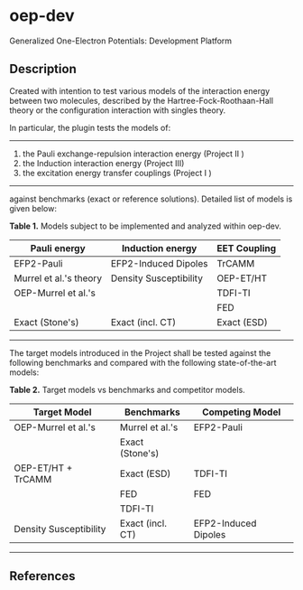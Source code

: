 oep-dev
=======

Generalized One-Electron Potentials: Development Platform

Description
-----------

Created with intention to test various models of the interaction energy 
between two molecules, described by the Hartree-Fock-Roothaan-Hall theory 
or the configuration interaction with singles theory. 

In particular, the plugin tests the models of:

*******
  1. the Pauli exchange-repulsion interaction energy    (Project II ) 
  2. the Induction interaction energy                   (Project III)
  3. the excitation energy transfer couplings           (Project I  )
*******

against benchmarks (exact or reference solutions). Detailed list of models 
is given below:

**Table 1.** Models subject to be implemented and analyzed within oep-dev.

 | Pauli energy             | Induction energy         | EET Coupling         |
 |--------------------------|--------------------------|----------------------|
 | EFP2-Pauli               | EFP2-Induced Dipoles     | TrCAMM               |
 | Murrel et al.'s theory   | Density Susceptibility   | OEP-ET/HT            |
 | OEP-Murrel et al.'s      |                          | TDFI-TI              |
 |                          |                          | FED                  |
 | Exact (Stone's)          | Exact (incl. CT)         | Exact (ESD)          |

******

The target models introduced in the Project shall be tested against the
following benchmarks and compared with the following state-of-the-art models:

**Table 2.** Target models vs benchmarks and competitor models.

| Target Model             | Benchmarks               | Competing Model      |
|--------------------------|--------------------------|----------------------|
| OEP-Murrel et al.'s      | Murrel et al.'s          | EFP2-Pauli           |
|                          | Exact (Stone's)          |                      |
| OEP-ET/HT + TrCAMM       | Exact (ESD)              | TDFI-TI              |
|                          | FED                      | FED                  |
|                          | TDFI-TI                  |                      |
| Density Susceptibility   | Exact (incl. CT)         | EFP2-Induced Dipoles |

*****

References
----------

